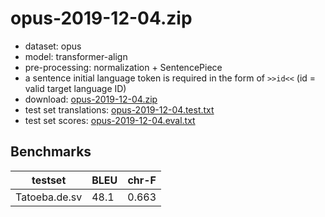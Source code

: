 # opus-2019-12-04.zip

* dataset: opus
* model: transformer-align
* pre-processing: normalization + SentencePiece
* a sentence initial language token is required in the form of `>>id<<` (id = valid target language ID)
* download: [opus-2019-12-04.zip](https://object.pouta.csc.fi/OPUS-MT-models/de+nl+fy+af+da+fo+is+no+nb+nn+sv-de+nl+fy+af+da+fo+is+no+nb+nn+sv/opus-2019-12-04.zip)
* test set translations: [opus-2019-12-04.test.txt](https://object.pouta.csc.fi/OPUS-MT-models/de+nl+fy+af+da+fo+is+no+nb+nn+sv-de+nl+fy+af+da+fo+is+no+nb+nn+sv/opus-2019-12-04.test.txt)
* test set scores: [opus-2019-12-04.eval.txt](https://object.pouta.csc.fi/OPUS-MT-models/de+nl+fy+af+da+fo+is+no+nb+nn+sv-de+nl+fy+af+da+fo+is+no+nb+nn+sv/opus-2019-12-04.eval.txt)

## Benchmarks

| testset               | BLEU  | chr-F |
|-----------------------|-------|-------|
| Tatoeba.de.sv 	| 48.1 	| 0.663 |

